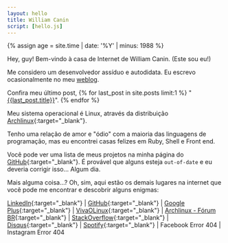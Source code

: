 ```yaml
---
layout: hello
title: William Canin
script: [hello.js]
---
```



{% assign age = site.time | date: '%Y' | minus: 1988 %}

Hey, guy! Bem-vindo à casa de Internet de William Canin. (Este sou eu!)

Me considero um desenvolvedor assíduo e autodidata. Eu escrevo ocasionalmente no meu [weblog]({{site.url}}{{site.baseurl}}/blog/).

Confira meu último post, {% for last_post in site.posts limit:1 %}
"<a href="{{site.url}}{{site.baseurl}}{{last_post.url}}">{{last_post.title}}</a>". {% endfor %}

Meu sistema operacional é Linux, através da distribuição [Archlinux](https://archlinux.org){:target="_blank"}.

Tenho uma relação de amor e "ódio" com a maioria das linguagens de programação, mas eu encontrei casas felizes em Ruby, Shell e Front end.

Você pode ver uma lista de meus projetos na minha página do [GitHub](https://github.com/williamcanin){:target="_blank"}. É provável que alguns esteja `out-of-date` e eu deveria corrigir isso... Algum dia.

Mais alguma coisa...? Oh, sim, aqui estão os demais lugares na internet que você pode me encontrar e descobrir alguns enigmas:

<!-- Add class 'markdown__listhome' for float: left -->

<!-- {: .markdown__listhome} -->
 [LinkedIn](https://www.linkedin.com/in/williamcostacanin/){:target="_blank"} |
 [GitHub](https://github.com/williamcanin){:target="_blank"} |
 [Google Plus](https://plus.google.com/+WilliamCanin){:target="_blank"} |
 [VivaOLinux](https://www.vivaolinux.com.br/~willnux){:target="_blank"} |
 [Archlinux - Fórum BR](https://forum.archlinux-br.org/profile.php?id=5539){:target="_blank"} |
 [StackOverflow](https://pt.stackoverflow.com/users/15113/williamcanin?tab=profile){:target="_blank"} |
 [Disqus](https://disqus.com/by/williamcanin/){:target="_blank"} |
 [Spotify](https://open.spotify.com/user/williamcanin){:target="_blank"} |
 Facebook Error 404 | Instagram Error 404 
